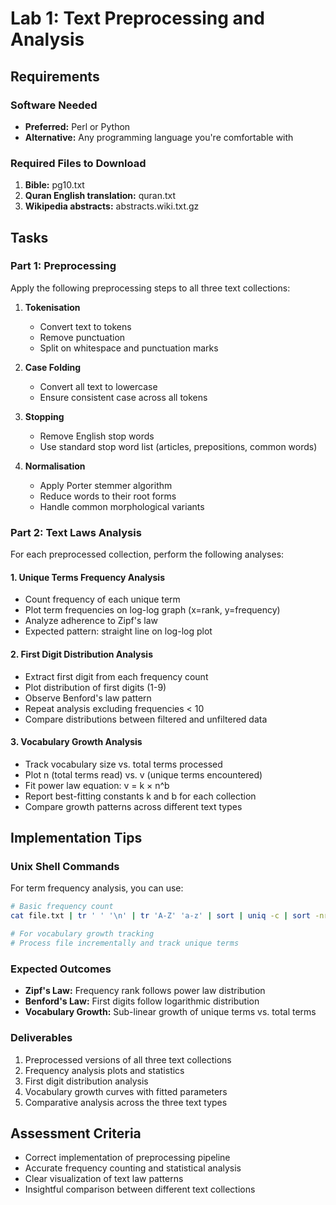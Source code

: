 # Lab 1: Text Preprocessing and Analysis

## Requirements

### Software Needed
- **Preferred:** Perl or Python
- **Alternative:** Any programming language you're comfortable with

### Required Files to Download
1. **Bible:** pg10.txt
2. **Quran English translation:** quran.txt
3. **Wikipedia abstracts:** abstracts.wiki.txt.gz

## Tasks

### Part 1: Preprocessing
Apply the following preprocessing steps to all three text collections:

1. **Tokenisation**
   - Convert text to tokens
   - Remove punctuation
   - Split on whitespace and punctuation marks

2. **Case Folding**
   - Convert all text to lowercase
   - Ensure consistent case across all tokens

3. **Stopping**
   - Remove English stop words
   - Use standard stop word list (articles, prepositions, common words)

4. **Normalisation**
   - Apply Porter stemmer algorithm
   - Reduce words to their root forms
   - Handle common morphological variants

### Part 2: Text Laws Analysis

For each preprocessed collection, perform the following analyses:

#### 1. Unique Terms Frequency Analysis
- Count frequency of each unique term
- Plot term frequencies on log-log graph (x=rank, y=frequency)
- Analyze adherence to Zipf's law
- Expected pattern: straight line on log-log plot

#### 2. First Digit Distribution Analysis
- Extract first digit from each frequency count
- Plot distribution of first digits (1-9)
- Observe Benford's law pattern
- Repeat analysis excluding frequencies < 10
- Compare distributions between filtered and unfiltered data

#### 3. Vocabulary Growth Analysis
- Track vocabulary size vs. total terms processed
- Plot n (total terms read) vs. v (unique terms encountered)
- Fit power law equation: v = k × n^b
- Report best-fitting constants k and b for each collection
- Compare growth patterns across different text types

## Implementation Tips

### Unix Shell Commands
For term frequency analysis, you can use:
```bash
# Basic frequency count
cat file.txt | tr ' ' '\n' | tr 'A-Z' 'a-z' | sort | uniq -c | sort -nr

# For vocabulary growth tracking
# Process file incrementally and track unique terms
```

### Expected Outcomes
- **Zipf's Law:** Frequency rank follows power law distribution
- **Benford's Law:** First digits follow logarithmic distribution
- **Vocabulary Growth:** Sub-linear growth of unique terms vs. total terms

### Deliverables
1. Preprocessed versions of all three text collections
2. Frequency analysis plots and statistics
3. First digit distribution analysis
4. Vocabulary growth curves with fitted parameters
5. Comparative analysis across the three text types

## Assessment Criteria
- Correct implementation of preprocessing pipeline
- Accurate frequency counting and statistical analysis
- Clear visualization of text law patterns
- Insightful comparison between different text collections